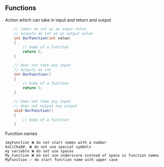 ## Functions

Action which can take in input and return and output

```csharp
	// takes an int as an input value
	// outputs an int as an output value
	int OurFunction(int value)
	{
		// body of a function
		return 5;
	}

	// does not take any input
	// outputs an int
	int OurFunction()
	{
		// body of a function
		return 5;
	}

	// does not take any input
	// does not output any output
	void OurFunction()
	{
		// body of a function
	}
```
	
Function names

	1myFunction ❌ do not start names with a number
	kočička$#. ❌ do not use special symbols
	my variable ❌ do not use spaces
	My_Function ❌ do not use underscore instead of space in function names
	MyFunction ✅ do start function name with upper case
